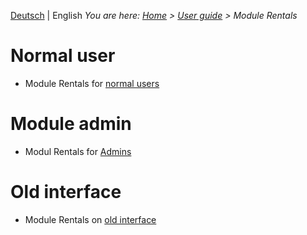<!-- TITLE: Module Rentals -->
<!-- SUBTITLE: Module for rental units, rental contracs, monthly values etc.-->

[Deutsch](/de/modules/rentals) | English
*You are here: [Home](/home-en) > [User guide](/en/user-guide) > Module Rentals*
# Normal user
* Module Rentals for [normal users](/en/modules/rentals/user)
# Module admin 
* Modul Rentals for [Admins](/en/modules/rentals/admin)
# Old interface
* Module Rentals on [old interface](/en/modules/rentals/qooxdoo)